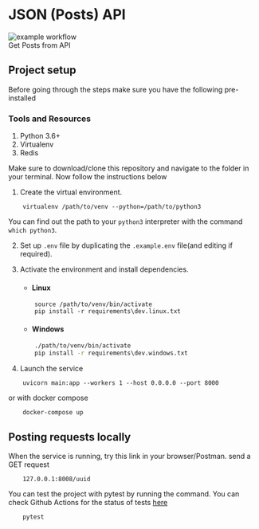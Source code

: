 # JSON (Posts) API
![example workflow](https://github.com/iamr0b0tx/json-api/actions/workflows/main.yml/badge.svg) <br>
Get Posts from API

## Project setup
Before going through the steps make sure you have the following pre-installed

### Tools and Resources
1. Python 3.6+
2. Virtualenv
3. Redis

Make sure to download/clone this repository and navigate to the folder in your terminal. Now follow the instructions below

1. Create the virtual environment.
```
    virtualenv /path/to/venv --python=/path/to/python3
```
You can find out the path to your `python3` interpreter with the command `which python3`.

2. Set up `.env` file by duplicating the `.example.env` file(and editing if required).

3. Activate the environment and install dependencies.
    - #### Linux
    ```shell script
        source /path/to/venv/bin/activate
        pip install -r requirements\dev.linux.txt
    ```

    - #### Windows
    ```cmd
        ./path/to/venv/bin/activate
        pip install -r requirements\dev.windows.txt
    ```

4. Launch the service
```shell script
    uvicorn main:app --workers 1 --host 0.0.0.0 --port 8000
```
or with docker compose
```shell script
    docker-compose up
```

## Posting requests locally
When the service is running, try this link in your browser/Postman. send a GET request
```
    127.0.0.1:8008/uuid
```

You can test the project with pytest by running the command. You can check Github Actions for the status of tests [here](https://github.com/iamr0b0tx/uuid-api/actions) 
```shell script
    pytest
```